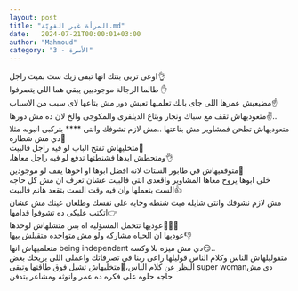 ```yaml
---
layout: post
title: "المرأة غير القويّة.md"
date:   2024-07-21T00:00:01+03:00
author: "Mahmoud"
category: "3 - الأسرة"
---
```

اوعى تربى بنتك انها تبقى زيك ست بميت راجل👌\
طالما الرجالة موجوديين يبقي هما اللي يتصرفوا ✋\
مضيعيش عمرها اللى جاى بانك تعلميها تعيش دور مش بتاعها
لاى سبب من الاسباب☝\
متعوديهاش تقف مع سباك ونجار وبتاع الديلفرى والمكوجى والخ
لان ده مش دورها✌..\
متعوديهاش تطحن فمشاوير مش بتاعتها ..مش لازم تشوفك وانتى
\*\*\*\* بتركبى انبوبه مثلا دي مش شطاره🤜\
متخليهاش تفتح الباب لو فيه راجل فالبيت🤛\
،ومتحطش ايدها فشنطتها تدفع لو فيه راجل معاها👌\
متوقفيهاش في طابور الستات لانه افضل ابوها او اخوها يقف
لو موجودين👏\
خلى ابوها يروح معاها المشاوير واقعدى انتى فالبيت عشان
تعرف ان مش كل حاجه الست بتعملها وان فيه وقت الست بتقعد هانم
فالبيت👍\
مش لازم نشوفك وانتى شايله ميت شنطه وجايه على نفسك وطلعان
عينك مش عشان اتكتب عليكى ده تشوفوا قدامها👉\
عوديها تتحمل المسؤليه اه بس متشلهاش لوحدها👨‍👩‍👧\
عوديها ان الحياه مشاركه ولو مش متواجده متقبلش
بيها👎\
متعلميهاش انها being independent
دي مش ميزه بلا وكسه😏..\
متقوليلهاش الناس وكلام الناس قوليلها راعى ربنا في
تصرفاتك واعملى اللى يريحك بغض النظر عن كلام
الناس،👐متخليهاش تشيل فوق طاقتها وتبقى
super womanدي مش حاجه حلوه على فكره ده عمر وانوثه ومشاعر
بتدفن
